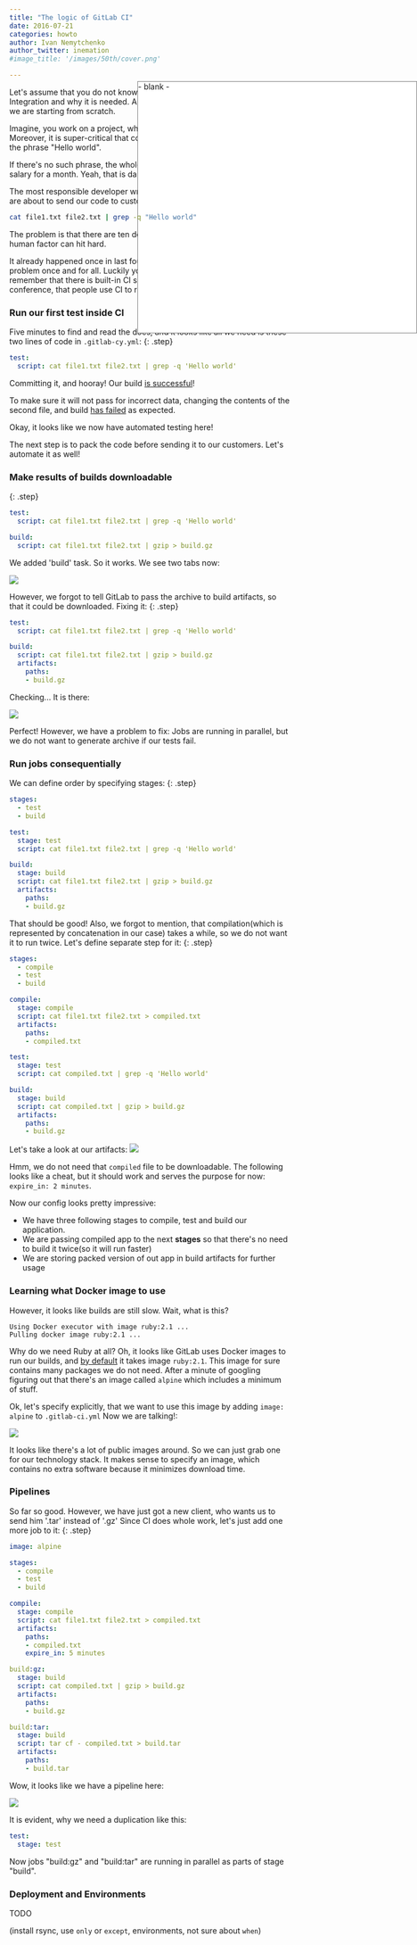 ```yaml
---
title: "The logic of GitLab CI"
date: 2016-07-21
categories: howto
author: Ivan Nemytchenko
author_twitter: inemation
#image_title: '/images/50th/cover.png'

---
```


<div id="aside" style="width:500px; height:450px; position:fixed; right:0px; top: 200px; border: 1px solid grey; background: white">
  - blank -
</div>

Let's assume that you do not know anything about what is Continuous Integration and why it is needed. Alternatively, you just forgot it. Anyhow, we are starting from scratch.

Imagine, you work on a project, where all the code consists of two text files. Moreover, it is super-critical that concatenation of these two files contains the phrase "Hello world".

If there's no such phrase, the whole development team stays without a salary for a month. Yeah, that is damn serious!

The most responsible developer wrote a small script to run every time we are about to send our code to customers.
Code is pretty sophisticated:

```bash
cat file1.txt file2.txt | grep -q "Hello world"
```

The problem is that there are ten developers in the team, and, you know, human factor can hit hard.

It already happened once in last four month, so you decided to solve the problem once and for all. Luckily your code is already on GitLab, and you remember that there is built-in CI system. Moreover, you have heard at a conference, that people use CI to run tests...


### Run our first test inside CI

Five minutes to find and read the docs, and it looks like all we need is these two lines of code in `.gitlab-cy.yml`:
{: .step}

```yaml
test:
  script: cat file1.txt file2.txt | grep -q 'Hello world'
```

Committing it, and hooray! Our build [is successful](https://gitlab.com/inem/ci/builds/2346110)!

To make sure it will not pass for incorrect data, changing the contents of the second file, and build [has failed](https://gitlab.com/inem/ci/builds/2346623) as expected.

Okay, it looks like we now have automated testing here!

The next step is to pack the code before sending it to our customers. Let's automate it as well!

### Make results of builds downloadable
{: .step}

```yaml
test:
  script: cat file1.txt file2.txt | grep -q 'Hello world'

build:
  script: cat file1.txt file2.txt | gzip > build.gz
```

We added 'build' task. So it works. We see two tabs now:

![](2016-07-13-18-00-18.png)

However, we forgot to tell GitLab to pass the archive to build artifacts, so that it could be downloaded. Fixing it:
{: .step}

```yaml
test:
  script: cat file1.txt file2.txt | grep -q 'Hello world'

build:
  script: cat file1.txt file2.txt | gzip > build.gz
  artifacts:
    paths:
    - build.gz
```

Checking... It is there:

![](2016-07-13-18-07-14.png)

Perfect!
However, we have a problem to fix: Jobs are running in parallel, but we do not want to generate archive if our tests fail.

### Run jobs consequentially

We can define order by specifying stages:
{: .step}

```yaml
stages:
  - test
  - build

test:
  stage: test
  script: cat file1.txt file2.txt | grep -q 'Hello world'

build:
  stage: build
  script: cat file1.txt file2.txt | gzip > build.gz
  artifacts:
    paths:
    - build.gz

```

That should be good!
Also, we forgot to mention, that compilation(which is represented by concatenation in our case) takes a while, so we do not want it to run twice. Let's define separate step for it:
{: .step}

```yaml
stages:
  - compile
  - test
  - build

compile:
  stage: compile
  script: cat file1.txt file2.txt > compiled.txt
  artifacts:
    paths:
    - compiled.txt

test:
  stage: test
  script: cat compiled.txt | grep -q 'Hello world'

build:
  stage: build
  script: cat compiled.txt | gzip > build.gz
  artifacts:
    paths:
    - build.gz

```

Let's take a look at our artifacts:
![](2016-07-14-07-52-29.png)

Hmm, we do not need that `compiled` file to be downloadable. The following looks like a cheat, but it should work and serves the purpose for now: `expire_in: 2 minutes`.


Now our config looks pretty impressive:
- We have three following stages to compile, test and build our application.
- We are passing compiled app to the next **stages** so that there's no need to build it twice(so it will run faster)
- We are storing packed version of out app in build artifacts for further usage


### Learning what Docker image to use

However, it looks like builds are still slow. Wait, what is this?
```
Using Docker executor with image ruby:2.1 ...
Pulling docker image ruby:2.1 ...
```

Why do we need Ruby at all? Oh, it looks like GitLab uses Docker images to run our builds, and [by default]((https://about.gitlab.com/gitlab-com/settings/)) it takes image `ruby:2.1`. This image for sure contains many packages we do not need. After a minute of googling figuring out that there's an image called `alpine` which includes a minimum of stuff.

Ok, let's specify explicitly, that we want to use this image by adding `image: alpine` to `.gitlab-ci.yml`
Now we are talking!:

![](2016-07-13-19-09-32.png)

It looks like there's a lot of public images around. So we can just grab one for our technology stack. It makes sense to specify an image, which contains no extra software because it minimizes download time.


### Pipelines

So far so good. However, we have just got a new client, who wants us to send him '.tar' instead of '.gz'
Since CI does whole work, let's just add one more job to it:
{: .step}

```yaml
image: alpine

stages:
  - compile
  - test
  - build

compile:
  stage: compile
  script: cat file1.txt file2.txt > compiled.txt
  artifacts:
    paths:
    - compiled.txt
    expire_in: 5 minutes

build:gz:
  stage: build
  script: cat compiled.txt | gzip > build.gz
  artifacts:
    paths:
    - build.gz

build:tar:
  stage: build
  script: tar cf - compiled.txt > build.tar
  artifacts:
    paths:
    - build.tar
```

Wow, it looks like we have a pipeline here:

![](draw-a-pictue-of-pipeline.png)

It is evident, why we need a duplication like this:
```yaml
test:
  stage: test
```
Now jobs "build:gz" and "build:tar" are running in parallel as parts of stage "build".


### Deployment and Environments

TODO

(install rsync, use `only` or `except`, environments, not sure about `when`)

<script src="https://code.jquery.com/jquery-3.1.0.slim.min.js" integrity="sha256-cRpWjoSOw5KcyIOaZNo4i6fZ9tKPhYYb6i5T9RSVJG8=" crossorigin="anonymous"></script>

<script type="text/javascript">
$(document).ready(function() {
  setTimeout(function (){
    $.each($(".step"), function(i, step){
      var anchor_offset = $(step).offset().top;
      $(window).on('scroll', function() {
        if ( $(window).scrollTop() > anchor_offset - 100)
          var code = $(step).next("pre").html();

          $('#aside').html("<pre>" + code + "</pre>");
      });
    })
  }, 1000);
})
</script>